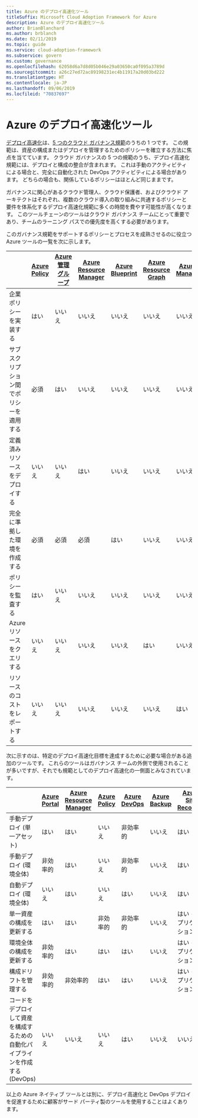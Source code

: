 ```yaml
---
title: Azure のデプロイ高速化ツール
titleSuffix: Microsoft Cloud Adoption Framework for Azure
description: Azure のデプロイ高速化ツール
author: BrianBlanchard
ms.author: brblanch
ms.date: 02/11/2019
ms.topic: guide
ms.service: cloud-adoption-framework
ms.subservice: govern
ms.custom: governance
ms.openlocfilehash: 62058d6a7d8d05b046e29a03650ca0f095a3789d
ms.sourcegitcommit: a26c27ed72ac89198231ec4b11917a20d03bd222
ms.translationtype: HT
ms.contentlocale: ja-JP
ms.lasthandoff: 09/06/2019
ms.locfileid: "70837697"
---
```

# <a name="deployment-acceleration-tools-in-azure"></a>Azure のデプロイ高速化ツール

[デプロイ高速化](index.md)は、[5 つのクラウド ガバナンス規範](../governance-disciplines.md)のうちの 1 つです。 この規範は、資産の構成またはデプロイを管理するためのポリシーを確立する方法に焦点を当てています。 クラウド ガバナンスの 5 つの規範のうち、デプロイ高速化規範には、デプロイと構成の整合が含まれます。 これは手動のアクティビティによる場合と、完全に自動化された DevOps アクティビティによる場合があります。 どちらの場合も、関係しているポリシーはほとんど同じままです。

ガバナンスに関心があるクラウド管理人、クラウド保護者、およびクラウド アーキテクトはそれぞれ、複数のクラウド導入の取り組みに共通するポリシーと要件を体系化するデプロイ高速化規範に多くの時間を費やす可能性が高くなります。 このツールチェーンのツールはクラウド ガバナンス チームにとって重要であり、チームのラーニング パスでの優先度を高くする必要があります。

このガバナンス規範をサポートするポリシーとプロセスを成熟させるのに役立つ Azure ツールの一覧を次に示します。

|  | [Azure Policy](/azure/governance/policy/overview) | [Azure 管理グループ](/azure/governance/management-groups) | [Azure Resource Manager](/azure/azure-resource-manager/resource-group-overview) | [Azure Blueprint](/azure/governance/blueprints/overview) | [Azure Resource Graph](/azure/governance/resource-graph/overview) | [Azure Cost Management](/azure/cost-management) |
|---------|---------|---------|---------|---------|---------|---------|
|企業ポリシーを実装する     |はい |いいえ  |いいえ  |いいえ | いいえ |いいえ |
|サブスクリプション間でポリシーを適用する     |必須 |はい  |いいえ  |いいえ | いいえ |いいえ |
|定義済みリソースをデプロイする     |いいえ |いいえ  |はい  |いいえ | いいえ |いいえ |
|完全に準拠した環境を作成する      |必須 |必須  |必須  |はい | いいえ |いいえ |
|ポリシーを監査する      |はい |いいえ  |いいえ  |いいえ | いいえ |いいえ |
|Azure リソースをクエリする      |いいえ |いいえ  |いいえ  |いいえ |はい |いいえ |
|リソースのコストをレポートする      |いいえ |いいえ  |いいえ  |いいえ |いいえ |はい |

次に示すのは、特定のデプロイ高速化目標を達成するために必要な場合がある追加のツールです。 これらのツールはガバナンス チームの外側で使用されることが多いですが、それでも規範としてのデプロイ高速化の一側面とみなされています。

|  | [Azure Portal](https://azure.microsoft.com/features/azure-portal)  | [Azure Resource Manager](/azure/azure-resource-manager/resource-group-overview)  | [Azure Policy](/azure/governance/policy/overview) | [Azure DevOps](/azure/devops/index) | [Azure Backup](/azure/backup/backup-introduction-to-azure-backup) | [Azure Site Recovery](/azure/site-recovery/site-recovery-overview) |
|---------|---------|---------|---------|---------|---------|---------|
|手動デプロイ (単一アセット)     | はい | はい  | いいえ  | 非効率的 | いいえ | はい |
|手動デプロイ (環境全体)     | 非効率的 | はい | いいえ  | 非効率的 | いいえ | はい |
|自動デプロイ (環境全体)     | いいえ  | はい  | いいえ  | はい  | いいえ | はい |
|単一資産の構成を更新する     | はい | はい | 非効率的 | 非効率的 | いいえ | はい - レプリケーション中 |
|環境全体の構成を更新する     | 非効率的 | はい | はい | はい  | いいえ | はい - レプリケーション中 |
|構成ドリフトを管理する     | 非効率的 | 非効率的 | はい  | はい  | いいえ | はい - レプリケーション中 |
|コードをデプロイして資産を構成するための自動化パイプラインを作成する (DevOps)     | いいえ | いいえ | いいえ | はい | いいえ | いいえ |

以上の Azure ネイティブ ツールとは別に、デプロイ高速化と DevOps デプロイを促進するために顧客がサード パーティ製のツールを使用することはよくあります。
